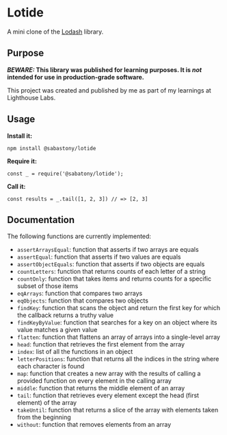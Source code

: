 # Lotide

A mini clone of the [Lodash](https://lodash.com) library.

## Purpose

**_BEWARE:_ This library was published for learning purposes. It is _not_ intended for use in production-grade software.**

This project was created and published by me as part of my learnings at Lighthouse Labs. 

## Usage

**Install it:**

`npm install @sabastony/lotide`

**Require it:**

`const _ = require('@sabatony/lotide');`

**Call it:**

`const results = _.tail([1, 2, 3]) // => [2, 3]`

## Documentation

The following functions are currently implemented:

* `assertArraysEqual`: function that asserts if two arrays are equals
* `assertEqual`: function that asserts if two values are equals
* `assertObjectEquals`: function that asserts if two objects are equals
* `countLetters`: function that returns counts of each letter of a string
* `countOnly`: function that takes items and returns counts for a specific subset of those items
* `eqArrays`: function that compares two arrays
* `eqObjects`: function that compares two objects
* `findKey`: function that scans the object and return the first key for which the callback returns a truthy value
* `findKeyByValue`: function that searches for a key on an object where its value matches a given value
* `flatten`: function that flattens an array of arrays into a single-level array
* `head`: function that retrieves the first element from the array
* `index`: list of all the functions in an object
* `letterPositions`: function that returns all the indices in the string where each character is found
* `map`: function that creates a new array with the results of calling a provided function on every element in the calling array
* `middle`: function that returns the middle element of an array
* `tail`: function that retrieves every element except the head (first element) of the array
* `takeUntil`: function that returns a slice of the array with elements taken from the beginning
* `without`: function that removes elements from an array